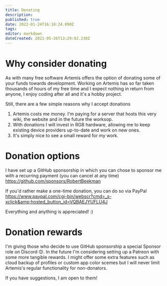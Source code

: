 ```yaml
---
title: Donating
description: 
published: true
date: 2022-01-24T16:10:24.090Z
tags: 
editor: markdown
dateCreated: 2021-05-26T13:29:02.230Z
---
```


# Why consider donating
As with many free software Artemis offers the option of donating some of your funds towards development. Working on Artemis has so far taken thousands of hours of my free time and I expect nothing in return from anyone, I enjoy coding after all and it's a hobby project.

Still, there are a few simple reasons why I accept donations
1. Artemis costs me money. I'm paying for a server that hosts this very wiki, the website and in the future the worksop.
2. With donations I will invest in RGB hardware, allowing me to keep existing device providers up-to-date and work on new ones.
3. It's simply nice to see a small reward for my work.

# Donation options
I have set up a GitHub sponsorship in which you can chose to sponsor me with a recurring payment (you can cancel at any time)
https://github.com/sponsors/RobertBeekman

If you'd rather make a one-time donation, you can do so via PayPal
https://www.paypal.com/cgi-bin/webscr?cmd=_s-xclick&amp;hosted_button_id=VQBAEJYUFLU4J

Everything and anything is appreciated! :)


# Donation rewards
I'm giving those who decide to use GitHub sponsorship a special Sponsor role on Discord 😊.
In the future I'm considering setting up a Patreon with some more tangible rewards. 
I might offer some extra features such as cloud backup of profiles or custom app color scemes but I will never limit Artemis's regular functionality for non-donators.

If you have suggestions, I am open to them!
